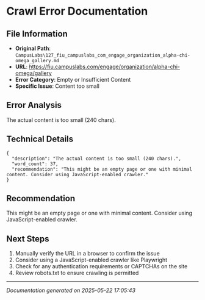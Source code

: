 # Crawl Error Documentation

## File Information
- **Original Path**: `CampusLabs\127_fiu_campuslabs_com_engage_organization_alpha-chi-omega_gallery.md`
- **URL**: https://fiu.campuslabs.com/engage/organization/alpha-chi-omega/gallery
- **Error Category**: Empty or Insufficient Content
- **Specific Issue**: Content too small

## Error Analysis
The actual content is too small (240 chars).

## Technical Details
```
{
  "description": "The actual content is too small (240 chars).",
  "word_count": 37,
  "recommendation": "This might be an empty page or one with minimal content. Consider using JavaScript-enabled crawler."
}
```

## Recommendation
This might be an empty page or one with minimal content. Consider using JavaScript-enabled crawler.

## Next Steps
1. Manually verify the URL in a browser to confirm the issue
2. Consider using a JavaScript-enabled crawler like Playwright
3. Check for any authentication requirements or CAPTCHAs on the site
4. Review robots.txt to ensure crawling is permitted

---
*Documentation generated on 2025-05-22 17:05:43*
